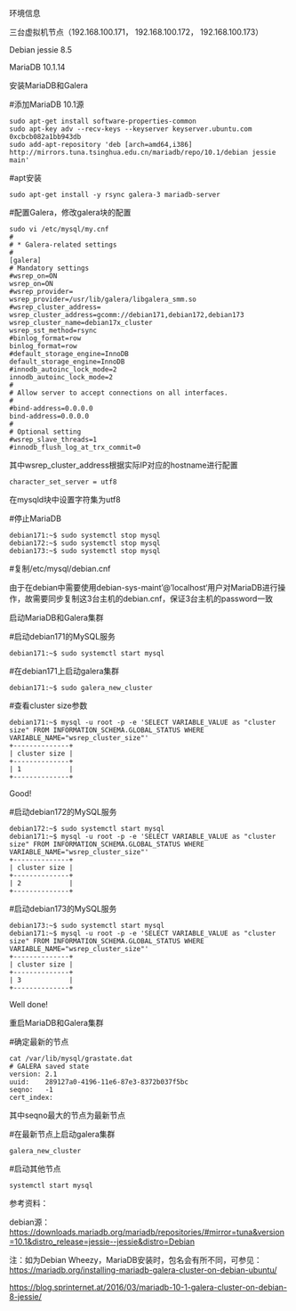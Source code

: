 环境信息

三台虚拟机节点（192.168.100.171<debian171>， 192.168.100.172<debian172>， 192.168.100.173<debian173>）

Debian jessie 8.5 

MariaDB 10.1.14

安装MariaDB和Galera

#添加MariaDB 10.1源

	sudo apt-get install software-properties-common
	sudo apt-key adv --recv-keys --keyserver keyserver.ubuntu.com 0xcbcb082a1bb943db
	sudo add-apt-repository 'deb [arch=amd64,i386] http://mirrors.tuna.tsinghua.edu.cn/mariadb/repo/10.1/debian jessie main'
#apt安装

	sudo apt-get install -y rsync galera-3 mariadb-server
#配置Galera，修改galera块的配置

	sudo vi /etc/mysql/my.cnf
	#
	# * Galera-related settings
	#
	[galera]
	# Mandatory settings
	#wsrep_on=ON
	wsrep_on=ON
	#wsrep_provider=
	wsrep_provider=/usr/lib/galera/libgalera_smm.so
	#wsrep_cluster_address=
	wsrep_cluster_address=gcomm://debian171,debian172,debian173
	wsrep_cluster_name=debian17x_cluster
	wsrep_sst_method=rsync
	#binlog_format=row
	binlog_format=row
	#default_storage_engine=InnoDB
	default_storage_engine=InnoDB
	#innodb_autoinc_lock_mode=2
	innodb_autoinc_lock_mode=2
	#
	# Allow server to accept connections on all interfaces.
	#
	#bind-address=0.0.0.0
	bind-address=0.0.0.0
	#
	# Optional setting
	#wsrep_slave_threads=1
	#innodb_flush_log_at_trx_commit=0
其中wsrep_cluster_address根据实际IP对应的hostname进行配置

	character_set_server = utf8
在mysqld块中设置字符集为utf8

#停止MariaDB

	debian171:~$ sudo systemctl stop mysql
	debian172:~$ sudo systemctl stop mysql
	debian173:~$ sudo systemctl stop mysql
#复制/etc/mysql/debian.cnf

由于在debian中需要使用debian-sys-maint’@’localhost‘用户对MariaDB进行操作，故需要同步复制这3台主机的debian.cnf，保证3台主机的password一致

启动MariaDB和Galera集群

#启动debian171的MySQL服务

	debian171:~$ sudo systemctl start mysql
#在debian171上启动galera集群

	debian171:~$ sudo galera_new_cluster
#查看cluster size参数

	debian171:~$ mysql -u root -p -e 'SELECT VARIABLE_VALUE as "cluster size" FROM INFORMATION_SCHEMA.GLOBAL_STATUS WHERE VARIABLE_NAME="wsrep_cluster_size"'
	+--------------+
	| cluster size |
	+--------------+
	| 1            |
	+--------------+
Good!

#启动debian172的MySQL服务

	debian172:~$ sudo systemctl start mysql
	debian171:~$ mysql -u root -p -e 'SELECT VARIABLE_VALUE as "cluster size" FROM INFORMATION_SCHEMA.GLOBAL_STATUS WHERE VARIABLE_NAME="wsrep_cluster_size"'
	+--------------+
	| cluster size |
	+--------------+
	| 2            |
	+--------------+
#启动debian173的MySQL服务

	debian173:~$ sudo systemctl start mysql
	debian171:~$ mysql -u root -p -e 'SELECT VARIABLE_VALUE as "cluster size" FROM INFORMATION_SCHEMA.GLOBAL_STATUS WHERE VARIABLE_NAME="wsrep_cluster_size"'
	+--------------+
	| cluster size |
	+--------------+
	| 3            |
	+--------------+
Well done!

重启MariaDB和Galera集群

#确定最新的节点

	cat /var/lib/mysql/grastate.dat
	# GALERA saved state
	version: 2.1
	uuid:    289127a0-4196-11e6-87e3-8372b037f5bc
	seqno:   -1
	cert_index:
其中seqno最大的节点为最新节点

#在最新节点上启动galera集群

	galera_new_cluster
#启动其他节点

	systemctl start mysql
参考资料：

debian源：https://downloads.mariadb.org/mariadb/repositories/#mirror=tuna&version=10.1&distro_release=jessie--jessie&distro=Debian

注：如为Debian Wheezy，MariaDB安装时，包名会有所不同，可参见：https://mariadb.org/installing-mariadb-galera-cluster-on-debian-ubuntu/

https://blog.sprinternet.at/2016/03/mariadb-10-1-galera-cluster-on-debian-8-jessie/